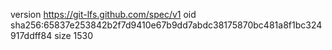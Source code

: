 version https://git-lfs.github.com/spec/v1
oid sha256:65837e253842b2f7d9410e67b9dd7abdc38175870bc481a8f1bc324917ddff84
size 1530
